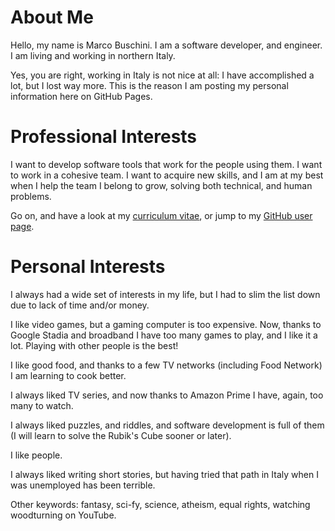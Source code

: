 About Me
========

Hello, my name is Marco Buschini. I am a software developer, and engineer. I am living and working in northern Italy.

Yes, you are right, working in Italy is not nice at all: I have accomplished a lot, but I lost way more.
This is the reason I am posting my personal information here on GitHub Pages.

Professional Interests
======================

I want to develop software tools that work for the people using them.
I want to work in a cohesive team.
I want to acquire new skills, and I am at my best when I help the team I belong to grow, solving both technical, and human problems.

Go on, and have a look at my [curriculum vitae](curriculum.html), or jump to my [GitHub user page](https://www.github.com/marcobuschini).

Personal Interests
==================

I always had a wide set of interests in my life, but I had to slim the list down due to lack of time and/or money.

I like video games, but a gaming computer is too expensive.
Now, thanks to Google Stadia and broadband I have too many games to play, and I like it a lot.
Playing with other people is the best!

I like good food, and thanks to a few TV networks (including Food Network) I am learning to cook better.

I always liked TV series, and now thanks to Amazon Prime I have, again, too many to watch.

I always liked puzzles, and riddles, and software development is full of them (I will learn to solve the Rubik's Cube sooner or later).

I like people.

I always liked writing short stories, but having tried that path in Italy when I was unemployed has been terrible.

Other keywords: fantasy, sci-fy, science, atheism, equal rights, watching woodturning on YouTube.
